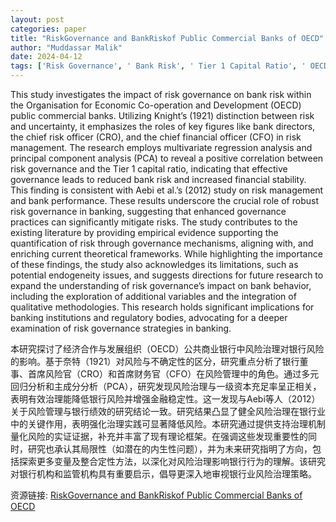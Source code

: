 ```yaml
---
layout: post
categories: paper
title: "RiskGovernance and BankRiskof Public Commercial Banks of OECD"
author: "Muddassar Malik"
date: 2024-04-12
tags: ['Risk Governance', ' Bank Risk', ' Tier 1 Capital Ratio', ' OECD Banks']
---
```


This study investigates the impact of risk governance on bank risk within the Organisation for Economic Co-operation and Development (OECD) public commercial banks. Utilizing Knight’s (1921) distinction between risk and uncertainty, it emphasizes the roles of key figures like bank directors, the chief risk officer (CRO), and the chief financial officer (CFO) in risk management. The research employs multivariate regression analysis and principal component analysis (PCA) to reveal a positive correlation between risk governance and the Tier 1 capital ratio, indicating that effective governance leads to reduced bank risk and increased financial stability. This finding is consistent with Aebi et al.’s (2012) study on risk management and bank performance. These results underscore the crucial role of robust risk governance in banking, suggesting that enhanced governance practices can significantly mitigate risks. The study contributes to the existing literature by providing empirical evidence supporting the quantification of risk through governance mechanisms, aligning with, and enriching current theoretical frameworks. While highlighting the importance of these findings, the study also acknowledges its limitations, such as potential endogeneity issues, and suggests directions for future research to expand the understanding of risk governance’s impact on bank behavior, including the exploration of additional variables and the integration of qualitative methodologies. This research holds significant implications for banking institutions and regulatory bodies, advocating for a deeper examination of risk governance strategies in banking.

本研究探讨了经济合作与发展组织（OECD）公共商业银行中风险治理对银行风险的影响。基于奈特（1921）对风险与不确定性的区分，研究重点分析了银行董事、首席风险官（CRO）和首席财务官（CFO）在风险管理中的角色。通过多元回归分析和主成分分析（PCA），研究发现风险治理与一级资本充足率呈正相关，表明有效治理能降低银行风险并增强金融稳定性。这一发现与Aebi等人（2012）关于风险管理与银行绩效的研究结论一致。研究结果凸显了健全风险治理在银行业中的关键作用，表明强化治理实践可显著降低风险。本研究通过提供支持治理机制量化风险的实证证据，补充并丰富了现有理论框架。在强调这些发现重要性的同时，研究也承认其局限性（如潜在的内生性问题），并为未来研究指明了方向，包括探索更多变量及整合定性方法，以深化对风险治理影响银行行为的理解。该研究对银行机构和监管机构具有重要启示，倡导更深入地审视银行业风险治理策略。

资源链接: [RiskGovernance and BankRiskof Public Commercial Banks of OECD](https://papers.ssrn.com/sol3/papers.cfm?abstract_id=4739102)
